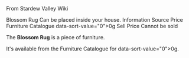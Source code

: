 From Stardew Valley Wiki

Blossom Rug Can be placed inside your house. Information Source Price Furniture Catalogue data-sort-value="0"&gt;0g Sell Price Cannot be sold

The **Blossom Rug** is a piece of furniture.

It's available from the Furniture Catalogue for data-sort-value="0"&gt;0g.